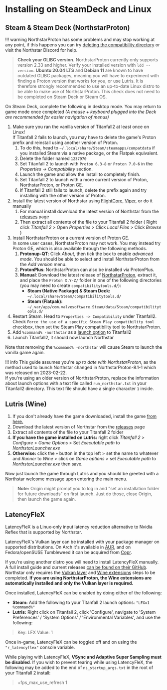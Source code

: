 # Installing on SteamDeck and Linux

## Steam & Steam Deck (NorthstarProton)

!!! warning
    NorthstarProton has some problems and may stop working at any point, if this happens you can try [deleting the compatibility directory](linux-troubleshooting.md#northstar-not-launching-with-steam) or visit the Northstar Discord for help.


> **Check your GLIBC version.** NorthstarProton currently only supports version 2.33 and higher. Verify your installed version with `ldd --version`. **Ubuntu 20.04 LTS** and **Debian 11** are known to have outdated GLIBC packages, meaning you will have to experiment with finding a Proton version that works for you, or use Lutris. It is therefore strongly recommended to use an up-to-date Linux distro to be able to make use of NorthstarProton. This check does not need to be completed on Steam Deck or Steam OS.

On Steam Deck, complete the following in desktop mode. You may return to game mode once completed _(A mouse + keyboard plugged into the Deck are recommended for easier navigation of menus)_

 1. Make sure you ran the vanilla version of Titanfall2 at least once on Linux!<br>
    If Titanfall 2 fails to launch, you may have to delete the game's Proton prefix and reinstall using another version of Proton.
    1. To do this, head to `~/.local/share/Steam/steamapps/compatdata` if you installed Steam via a native package, or the Flatpak equivalent.
    2. Delete the folder named `1237970`
    3. Set Titanfall 2 to launch with `Proton 6.3-8` or `Proton 7.0-6` in the _Properties_ -> _Compatibility_ section.
    4. Launch the game and allow the install to completely finish.
    5. Set Titanfall 2 to launch with a more current version of Proton, NorthstarProton, or Proton GE.
    6. If Titanfall 2 still fails to launch, delete the prefix again and try installing with the other version of Proton.
 2. Install the latest version of Northstar using [FlightCore](../installing-northstar/northstar-installers/README.md#geckoeidechse-flightcore), [Viper](../installing-northstar/northstar-installers/README.md#0negal-viper), or do it manually
    1. For manual install download the latest version of Northstar from the [releases](https://github.com/R2Northstar/Northstar/releases) page
    2. Then extract all contents of the file to your Titanfall 2 folder ( Right click _Titanfall 2_ > Open _Properties_ > Click _Local Files_ > Click _Browse_ )
 3. Install NorthstarProton or a current version of Proton GE.<br>
    In some user cases, NorthstarProton may not work. You may instead try Proton GE, which is also available through the following methods.
    1. **Protonup-QT**: Click _About_, then tick the box to enable _advanced mode_. You should be able to select and install NorthstarProton from the _Add version_ menu.
    2. **ProtonPlus**: NorthstarProton can also be installed via ProtonPlus.
    3. **Manual**: Download the latest release of [NorthstarProton](https://github.com/cyrv6737/NorthstarProton/releases/), extract it, and place the `Proton X.Y-Z/` folder in one of the following directories (you may need to create `compatibilitytools.d/`):
         * **Steam (Native Package) & Steam Deck:** `~/.local/share/Steam/compatibilitytools.d/`
         * **Steam (Flatpak):** `~/.var/app/com.valvesoftware.Steam/data/Steam/compatibilitytools.d/`
 4. Restart Steam. Head to `Properties -> Compatibility` under Titanfall2. Check `Force the use of a specific Steam Play compatibility tool` checkbox, then set the Steam Play compatibility tool to NorthstarProton.
 5. Add `%command% -northstar` as a [launch option](../installing-northstar/troubleshooting.md#launch-opts) to Titanfall2
 6. Launch Titanfall2, it should now launch Northstar

Note that removing the `%command% -northstar` will cause Steam to launch the vanilla game again.

!!! info
    This guide assumes you're *up to date with NorthstarProton*, as the method used to launch Northstar changed in NorthstarProton-8.1-1 which was released on 2023-02-22.\
    If you're using an older version of NorthstarProton, replace the information about launch options with a text file called `run_northstar.txt` in your Titanfall2 directory. This text file should have a single character `1` inside.


## Lutris (Wine)

1. If you don't already have the game downloaded, install the game [from here.](https://lutris.net/games/titanfall-2/)
2. Download the latest version of Northstar from the [releases](https://github.com/R2Northstar/Northstar/releases) page
3. Extract all contents of the file to your Titanfall 2 folder
4. **If you have the game installed on Lutris:** right click _Titanfall 2_ > _Configure_ > _Game Options_ > Set _Executable path_ to _NorthstarLauncher.exe_
5. **Otherwise:** click the `+` button in the top left > set the name to whatever and _Runner_ to _Wine_ > click on _Game options_ > set _Executable path_ to _NorthstarLauncher.exe_ then save.

Now just launch the game through Lutris and you should be greeted with a Northstar welcome message upon entering the main menu.

> **Note:** Origin might prompt you to log in and "set an installation folder for future downloads" on first launch. Just do those, close Origin, then launch the game again.

## LatencyFleX

LatencyFleX is a Linux-only input latency reduction alternative to Nvidia Reflex that is supported by Northstar.

LatencyFleX's Vulkan layer can be installed with your package manager on supported distributions. On Arch it's available in [AUR](https://aur.archlinux.org/packages/latencyflex-git), and on Fedora/openSUSE Tumbleweed it can be acquired from [Copr](https://copr.fedorainfracloud.org/coprs/kylegospo/LatencyFleX/).

If you're using another distro you will need to install LatencyFleX manually. A full install guide and current releases [can be found on their GitHub](https://github.com/ishitatsuyuki/LatencyFleX). Northstar only requires the [Vulkan layer](https://github.com/ishitatsuyuki/LatencyFleX#latencyflex-vulkan-layer-essential) and [Wine extensions](https://github.com/ishitatsuyuki/LatencyFleX#latencyflex-wine-extensions-required-for-proton-reflex-integration) steps to be completed. **If you are using NorthstarProton, the Wine extensions are automatically installed and only the Vulkan layer is required.**

Once installed, LatencyFleX can be enabled by doing either of the following:

* **Steam:** Add the following to your Titanfall 2 launch options: `"LFX=1 %command%"`
* **Lutris:** Right click on Titanfall 2, click 'Configure', navigate to 'System Preferences' / 'System Options' / 'Environmental Variables', and use the following:

> Key: LFX Value: 1

Once in-game, LatencyFleX can be toggled off and on using the `"r_latencyflex"` console variable.

While playing with LatencyFleX, **VSync and Adaptive Super Sampling must be disabled**. If you wish to prevent tearing while using LatencyFleX, the following may be added to the end of `ns_startup_args.txt` in the root of your Titanfall 2 install:

> \+fps\_max\_use\_refresh 1
